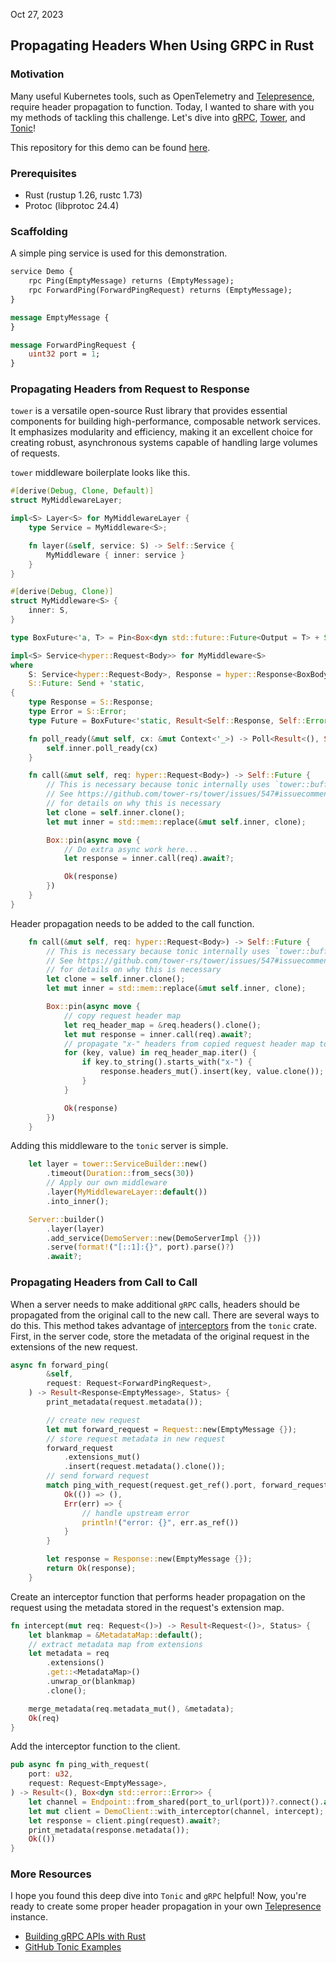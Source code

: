 Oct 27, 2023

## Propagating Headers When Using GRPC in Rust

### Motivation
Many useful Kubernetes tools, such as OpenTelemetry and [Telepresence](https://www.getambassador.io/products/telepresence), require header propagation to function. Today, I wanted to share with you my methods of tackling this challenge. Let's dive into [gRPC](https://grpc.io/docs/what-is-grpc/introduction/), [Tower](https://docs.rs/tower/latest/tower/), and [Tonic](https://docs.rs/tonic/latest/tonic/)! 

This repository for this demo can be found [here](https://github.com/njayp/rust-tonic-header-propagation).

### Prerequisites

- Rust (rustup 1.26, rustc 1.73)
- Protoc (libprotoc 24.4)

### Scaffolding

A simple ping service is used for this demonstration.

```proto
service Demo {
    rpc Ping(EmptyMessage) returns (EmptyMessage);
    rpc ForwardPing(ForwardPingRequest) returns (EmptyMessage);
}

message EmptyMessage {
}

message ForwardPingRequest {
    uint32 port = 1;
}
```

### Propagating Headers from Request to Response

`tower` is a versatile open-source Rust library that provides essential components for building high-performance, composable network services. It emphasizes modularity and efficiency, making it an excellent choice for creating robust, asynchronous systems capable of handling large volumes of requests.

`tower` middleware boilerplate looks like this.

```rust
#[derive(Debug, Clone, Default)]
struct MyMiddlewareLayer;

impl<S> Layer<S> for MyMiddlewareLayer {
    type Service = MyMiddleware<S>;

    fn layer(&self, service: S) -> Self::Service {
        MyMiddleware { inner: service }
    }
}

#[derive(Debug, Clone)]
struct MyMiddleware<S> {
    inner: S,
}

type BoxFuture<'a, T> = Pin<Box<dyn std::future::Future<Output = T> + Send + 'a>>;

impl<S> Service<hyper::Request<Body>> for MyMiddleware<S>
where
    S: Service<hyper::Request<Body>, Response = hyper::Response<BoxBody>> + Clone + Send + 'static,
    S::Future: Send + 'static,
{
    type Response = S::Response;
    type Error = S::Error;
    type Future = BoxFuture<'static, Result<Self::Response, Self::Error>>;

    fn poll_ready(&mut self, cx: &mut Context<'_>) -> Poll<Result<(), Self::Error>> {
        self.inner.poll_ready(cx)
    }

    fn call(&mut self, req: hyper::Request<Body>) -> Self::Future {
        // This is necessary because tonic internally uses `tower::buffer::Buffer`.
        // See https://github.com/tower-rs/tower/issues/547#issuecomment-767629149
        // for details on why this is necessary
        let clone = self.inner.clone();
        let mut inner = std::mem::replace(&mut self.inner, clone);

        Box::pin(async move {
            // Do extra async work here...
            let response = inner.call(req).await?;

            Ok(response)
        })
    }
}
```

Header propagation needs to be added to the call function.

```rust
    fn call(&mut self, req: hyper::Request<Body>) -> Self::Future {
        // This is necessary because tonic internally uses `tower::buffer::Buffer`.
        // See https://github.com/tower-rs/tower/issues/547#issuecomment-767629149
        // for details on why this is necessary
        let clone = self.inner.clone();
        let mut inner = std::mem::replace(&mut self.inner, clone);

        Box::pin(async move {
            // copy request header map
            let req_header_map = &req.headers().clone();
            let mut response = inner.call(req).await?;
            // propagate "x-" headers from copied request header map to response header map
            for (key, value) in req_header_map.iter() {
                if key.to_string().starts_with("x-") {
                    response.headers_mut().insert(key, value.clone());
                }
            }

            Ok(response)
        })
    }
```

Adding this middleware to the `tonic` server is simple.

```rust
    let layer = tower::ServiceBuilder::new()
        .timeout(Duration::from_secs(30))
        // Apply our own middleware
        .layer(MyMiddlewareLayer::default())
        .into_inner();

    Server::builder()
        .layer(layer)
        .add_service(DemoServer::new(DemoServerImpl {}))
        .serve(format!("[::1]:{}", port).parse()?)
        .await?;
```

### Propagating Headers from Call to Call

When a server needs to make additional `gRPC` calls, headers should be propagated from the original call to the new call. There are several ways to do this. This method takes advantage of [interceptors](https://docs.rs/tonic/latest/tonic/service/interceptor/trait.Interceptor.html) from the `tonic` crate. First, in the server code, store the metadata of the original request in the extensions of the new request.

```rust
async fn forward_ping(
        &self,
        request: Request<ForwardPingRequest>,
    ) -> Result<Response<EmptyMessage>, Status> {
        print_metadata(request.metadata());

        // create new request
        let mut forward_request = Request::new(EmptyMessage {});
        // store request metadata in new request
        forward_request
            .extensions_mut()
            .insert(request.metadata().clone());
        // send forward request
        match ping_with_request(request.get_ref().port, forward_request).await {
            Ok(()) => (),
            Err(err) => {
                // handle upstream error
                println!("error: {}", err.as_ref())
            }
        }

        let response = Response::new(EmptyMessage {});
        return Ok(response);
    }
```

Create an interceptor function that performs header propagation on the request using the metadata stored in the request's extension map.

```rust
fn intercept(mut req: Request<()>) -> Result<Request<()>, Status> {
    let blankmap = &MetadataMap::default();
    // extract metadata map from extensions
    let metadata = req
        .extensions()
        .get::<MetadataMap>()
        .unwrap_or(blankmap)
        .clone();

    merge_metadata(req.metadata_mut(), &metadata);
    Ok(req)
}
```

Add the interceptor function to the client.

```rust
pub async fn ping_with_request(
    port: u32,
    request: Request<EmptyMessage>,
) -> Result<(), Box<dyn std::error::Error>> {
    let channel = Endpoint::from_shared(port_to_url(port))?.connect().await?;
    let mut client = DemoClient::with_interceptor(channel, intercept);
    let response = client.ping(request).await?;
    print_metadata(response.metadata());
    Ok(())
}
```

### More Resources
I hope you found this deep dive into `Tonic` and `gRPC` helpful! Now, you're ready to create some proper header propagation in your own [Telepresence](https://www.getambassador.io/products/telepresence) instance.

- [Building gRPC APIs with Rust](https://konghq.com/blog/engineering/building-grpc-apis-with-rust)
- [GitHub Tonic Examples](https://github.com/hyperium/tonic/blob/master/examples/src/tower/server.rs)